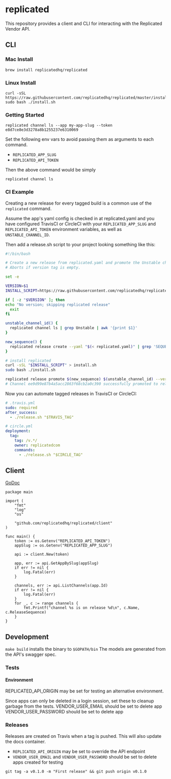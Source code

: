 # replicated

This repository provides a client and CLI for interacting with the Replicated Vendor API.

## CLI


### Mac Install
```
brew install replicatedhq/replicated
```

### Linux Install
```
curl -sSL https://raw.githubusercontent.com/replicatedhq/replicated/master/install.sh
sudo bash ./install.sh
```

### Getting Started
```
replicated channel ls --app my-app-slug --token e8d7ce8e3d3278a8b1255237e6310069
```

Set the following env vars to avoid passing them as arguments to each command.
* ```REPLICATED_APP_SLUG```
* ```REPLICATED_API_TOKEN```

Then the above command would be simply
```
replicated channel ls
```

### CI Example
Creating a new release for every tagged build is a common use of the ```replicated``` command.

Assume the app's yaml config is checked in at replicated.yaml and you have configured TravisCI or CircleCI with your ```REPLICATED_APP_SLUG``` and ```REPLICATED_API_TOKEN``` environment variables, as well as ```UNSTABLE_CHANNEL_ID```.

Then add  a release.sh script to your project looking something like this:

```bash
#!/bin/bash

# Create a new release from replicated.yaml and promote the Unstable channel to use it.
# Aborts if version tag is empty.

set -e

VERSION=$1
INSTALL_SCRIPT=https://raw.githubusercontent.com/replicatedhq/replicated/master/install.sh

if [ -z "$VERSION" ]; then
echo "No version; skipping replicated release"
  exit
fi

unstable_channel_id() {
  replicated channel ls | grep Unstable | awk '{print $1}'
}

new_sequence() {
  replicated release create --yaml "$(< replicated.yaml)" | grep 'SEQUENCE:' | grep -Eo '[0-9]+'
}

# install replicated
curl -sSL "$INSTALL_SCRIPT" > install.sh
sudo bash ./install.sh

replicated release promote $(new_sequence) $(unstable_channel_id) --version "$VERSION"
# Channel ee9d99e87b4a5acc2863f68cb2a0c390 successfully promoted to release 15
```

Now you can automate tagged releases in TravisCI or CircleCI:

```yaml
# .travis.yml
sudo: required
after_success:
  - ./release.sh "$TRAVIS_TAG"

```

```yaml
# circle.yml
deployment:
  tag:
    tag: /v.*/
    owner: replicatedcom
    commands:
      - ./release.sh "$CIRCLE_TAG"
```

## Client

[GoDoc](https://godoc.org/github.com/replicatedhq/replicated/client)

```golang
package main

import (
	"fmt"
	"log"
	"os"

	"github.com/replicatedhq/replicated/client"
)

func main() {
	token := os.Getenv("REPLICATED_API_TOKEN")
	appSlug := os.Getenv("REPLICATED_APP_SLUG")

	api := client.New(token)

	app, err := api.GetAppBySlug(appSlug)
	if err != nil {
		log.Fatal(err)
	}

	channels, err := api.ListChannels(app.Id)
	if err != nil {
		log.Fatal(err)
	}
	for _, c := range channels {
		fmt.Printf("channel %s is on release %d\n", c.Name, c.ReleaseSequence)
	}
}
```

## Development
```make build``` installs the binary to ```$GOPATH/bin```
The models are generated from the API's swagger spec.

### Tests

#### Environment

REPLICATED_API_ORIGIN may be set for testing an alternative environment.

Since apps can only be deleted in a login session, set these to cleanup garbage from the tests.
VENDOR_USER_EMAIL should be set to delete app
VENDOR_USER_PASSWORD should be set to delete app

### Releases
Releases are created on Travis when a tag is pushed. This will also update the docs container.
* ```REPLICATED_API_ORIGIN``` may be set to override the API endpoint
* ```VENDOR_USER_EMAIL``` and ```VENDOR_USER_PASSWORD``` should be set to delete apps created for testing
```
git tag -a v0.1.0 -m "First release" && git push origin v0.1.0
```
